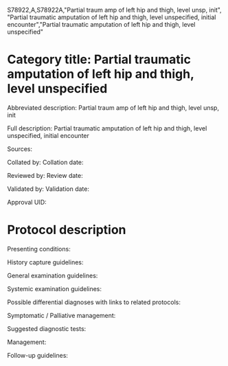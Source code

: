 S78922,A,S78922A,"Partial traum amp of left hip and thigh, level unsp, init", "Partial traumatic amputation of left hip and thigh, level unspecified, initial encounter","Partial traumatic amputation of left hip and thigh, level unspecified"
# Category title: Partial traumatic amputation of left hip and thigh, level unspecified

Abbreviated description: Partial traum amp of left hip and thigh, level unsp, init

Full description: Partial traumatic amputation of left hip and thigh, level unspecified, initial encounter

Sources:

Collated by:
Collation date:

Reviewed by:
Review date:

Validated by:
Validation date:

Approval UID:

# Protocol description

Presenting conditions:

History capture guidelines:

General examination guidelines:

Systemic examination guidelines:

Possible differential diagnoses with links to related protocols:

Symptomatic / Palliative management:

Suggested diagnostic tests:

Management:

Follow-up guidelines:
